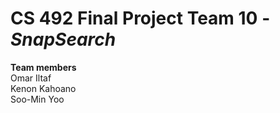 # CS 492 Final Project Team 10 - *SnapSearch*

**Team members**  
Omar Iltaf  
Kenon Kahoano  
Soo-Min Yoo  
